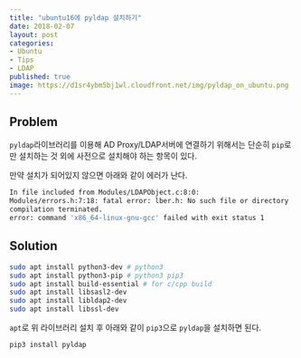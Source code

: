 ```yaml
---
title: "ubuntu16에 pyldap 설치하기"
date: 2018-02-07
layout: post
categories:
- Ubuntu
- Tips
- LDAP
published: true
image: https://d1sr4ybm5bj1wl.cloudfront.net/img/pyldap_on_ubuntu.png
---
```


## Problem

`pyldap`라이브러리를 이용해 AD Proxy/LDAP서버에 연결하기 위해서는 단순히 `pip`로만 설치하는 것 외에 사전으로 설치해야 하는 항목이 있다.

만약 설치가 되어있지 않으면 아래와 같이 에러가 난다.

```sh
In file included from Modules/LDAPObject.c:8:0:
Modules/errors.h:7:18: fatal error: lber.h: No such file or directory
compilation terminated.
error: command 'x86_64-linux-gnu-gcc' failed with exit status 1
```

## Solution

```sh
sudo apt install python3-dev # python3
sudo apt install python3-pip # python3 pip3
sudo apt install build-essential # for c/cpp build
sudo apt install libsasl2-dev
sudo apt install libldap2-dev
sudo apt install libssl-dev
```

`apt`로 위 라이브러리 설치 후 아래와 같이 `pip3`으로 `pyldap`을 설치하면 된다.

```sh
pip3 install pyldap
```
